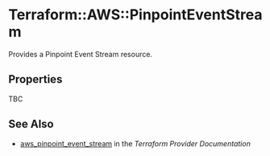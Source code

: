 # Terraform::AWS::PinpointEventStream

Provides a Pinpoint Event Stream resource.

## Properties

TBC

## See Also

* [aws_pinpoint_event_stream](https://www.terraform.io/docs/providers/aws/r/pinpoint_event_stream.html) in the _Terraform Provider Documentation_